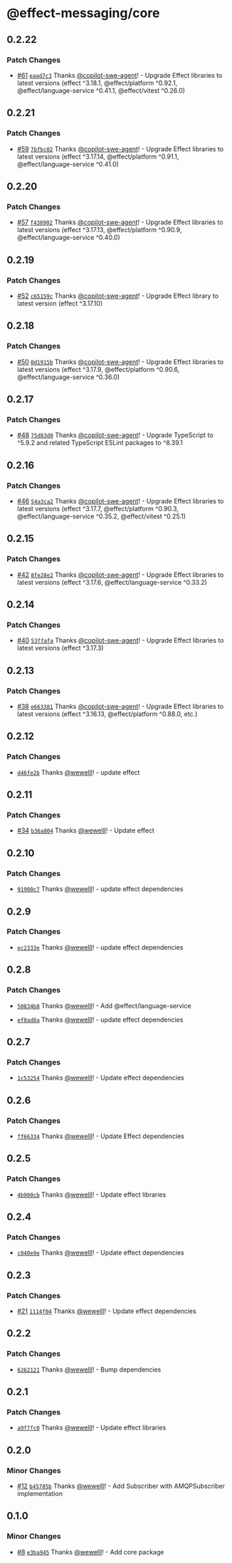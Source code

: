 # @effect-messaging/core

## 0.2.22

### Patch Changes

- [#61](https://github.com/spiko-tech/effect-messaging/pull/61) [`eaad7c3`](https://github.com/spiko-tech/effect-messaging/commit/eaad7c32568c875e7a733e5e7307e257e62adbec) Thanks [@copilot-swe-agent](https://github.com/apps/copilot-swe-agent)! - Upgrade Effect libraries to latest versions (effect ^3.18.1, @effect/platform ^0.92.1, @effect/language-service ^0.41.1, @effect/vitest ^0.26.0)

## 0.2.21

### Patch Changes

- [#59](https://github.com/spiko-tech/effect-messaging/pull/59) [`7bfbc02`](https://github.com/spiko-tech/effect-messaging/commit/7bfbc021e168661a3e0fbd2aa6272f7fa609e965) Thanks [@copilot-swe-agent](https://github.com/apps/copilot-swe-agent)! - Upgrade Effect libraries to latest versions (effect ^3.17.14, @effect/platform ^0.91.1, @effect/language-service ^0.41.0)

## 0.2.20

### Patch Changes

- [#57](https://github.com/spiko-tech/effect-messaging/pull/57) [`f438902`](https://github.com/spiko-tech/effect-messaging/commit/f438902707082f49802bbdb03da497ccd5be99d7) Thanks [@copilot-swe-agent](https://github.com/apps/copilot-swe-agent)! - Upgrade Effect libraries to latest versions (effect ^3.17.13, @effect/platform ^0.90.9, @effect/language-service ^0.40.0)

## 0.2.19

### Patch Changes

- [#52](https://github.com/spiko-tech/effect-messaging/pull/52) [`c65159c`](https://github.com/spiko-tech/effect-messaging/commit/c65159c7fbc9bb77103a3e932f33e4b6f8326a67) Thanks [@copilot-swe-agent](https://github.com/apps/copilot-swe-agent)! - Upgrade Effect library to latest version (effect ^3.17.10)

## 0.2.18

### Patch Changes

- [#50](https://github.com/spiko-tech/effect-messaging/pull/50) [`0d1915b`](https://github.com/spiko-tech/effect-messaging/commit/0d1915b659ce8472bf82a3adb8815d3a9fb1783c) Thanks [@copilot-swe-agent](https://github.com/apps/copilot-swe-agent)! - Upgrade Effect libraries to latest versions (effect ^3.17.9, @effect/platform ^0.90.6, @effect/language-service ^0.36.0)

## 0.2.17

### Patch Changes

- [#48](https://github.com/spiko-tech/effect-messaging/pull/48) [`75d83d0`](https://github.com/spiko-tech/effect-messaging/commit/75d83d05a75cb4483cee522c81861825b52c601f) Thanks [@copilot-swe-agent](https://github.com/apps/copilot-swe-agent)! - Upgrade TypeScript to ^5.9.2 and related TypeScript ESLint packages to ^8.39.1

## 0.2.16

### Patch Changes

- [#46](https://github.com/spiko-tech/effect-messaging/pull/46) [`54a3ca2`](https://github.com/spiko-tech/effect-messaging/commit/54a3ca2c4da6d8151435582c088fb36d77f2ff14) Thanks [@copilot-swe-agent](https://github.com/apps/copilot-swe-agent)! - Upgrade Effect libraries to latest versions (effect ^3.17.7, @effect/platform ^0.90.3, @effect/language-service ^0.35.2, @effect/vitest ^0.25.1)

## 0.2.15

### Patch Changes

- [#42](https://github.com/spiko-tech/effect-messaging/pull/42) [`8fe28e2`](https://github.com/spiko-tech/effect-messaging/commit/8fe28e2b6b79596222af0169b3acd37e3ee1de91) Thanks [@copilot-swe-agent](https://github.com/apps/copilot-swe-agent)! - Upgrade Effect libraries to latest versions (effect ^3.17.6, @effect/language-service ^0.33.2)

## 0.2.14

### Patch Changes

- [#40](https://github.com/spiko-tech/effect-messaging/pull/40) [`53ffafa`](https://github.com/spiko-tech/effect-messaging/commit/53ffafada29728eff415fe6c1d502e1cc283786b) Thanks [@copilot-swe-agent](https://github.com/apps/copilot-swe-agent)! - Upgrade Effect libraries to latest versions (effect ^3.17.3)

## 0.2.13

### Patch Changes

- [#38](https://github.com/spiko-tech/effect-messaging/pull/38) [`e663381`](https://github.com/spiko-tech/effect-messaging/commit/e66338107bb262a0a94510a17f64f04af73443dc) Thanks [@copilot-swe-agent](https://github.com/apps/copilot-swe-agent)! - Upgrade Effect libraries to latest versions (effect ^3.16.13, @effect/platform ^0.88.0, etc.)

## 0.2.12

### Patch Changes

- [`d46fe2b`](https://github.com/spiko-tech/effect-messaging/commit/d46fe2bb6c4b795a9ddab0155ef8fcaa91ea3dcd) Thanks [@wewelll](https://github.com/wewelll)! - update effect

## 0.2.11

### Patch Changes

- [#34](https://github.com/spiko-tech/effect-messaging/pull/34) [`b36a804`](https://github.com/spiko-tech/effect-messaging/commit/b36a80431ce19a91a156c499a86d82bea35e856d) Thanks [@wewelll](https://github.com/wewelll)! - Update effect

## 0.2.10

### Patch Changes

- [`91900c7`](https://github.com/spiko-tech/effect-messaging/commit/91900c7ee12fd326050aea015e4f048c6f3263b5) Thanks [@wewelll](https://github.com/wewelll)! - update effect dependencies

## 0.2.9

### Patch Changes

- [`ec2333e`](https://github.com/spiko-tech/effect-messaging/commit/ec2333e04ed427fce4a8a615f7aeb7f6fd99f45f) Thanks [@wewelll](https://github.com/wewelll)! - update effect dependencies

## 0.2.8

### Patch Changes

- [`50834b8`](https://github.com/spiko-tech/effect-messaging/commit/50834b82414b7519ee8dbf1e3321c6beae756fcf) Thanks [@wewelll](https://github.com/wewelll)! - Add @effect/language-service

- [`ef8ad8a`](https://github.com/spiko-tech/effect-messaging/commit/ef8ad8adee978d64d3cb492189b1c0b38713d4a7) Thanks [@wewelll](https://github.com/wewelll)! - update effect dependencies

## 0.2.7

### Patch Changes

- [`1c53254`](https://github.com/spiko-tech/effect-messaging/commit/1c532542fc80f4548f3bbc44d4d825a34b27fb6a) Thanks [@wewelll](https://github.com/wewelll)! - Update effect dependencies

## 0.2.6

### Patch Changes

- [`ff66334`](https://github.com/spiko-tech/effect-messaging/commit/ff663342567c66e10c7ab23e0496d85be18715b9) Thanks [@wewelll](https://github.com/wewelll)! - Update Effect dependencies

## 0.2.5

### Patch Changes

- [`4b900cb`](https://github.com/spiko-tech/effect-messaging/commit/4b900cb7b345c927114722eada062effb6e6469d) Thanks [@wewelll](https://github.com/wewelll)! - Update effect libraries

## 0.2.4

### Patch Changes

- [`c040e9e`](https://github.com/spiko-tech/effect-messaging/commit/c040e9ed32aaae9777e6a8bfef703e469ac46ead) Thanks [@wewelll](https://github.com/wewelll)! - Update effect dependencies

## 0.2.3

### Patch Changes

- [#21](https://github.com/spiko-tech/effect-messaging/pull/21) [`1114f04`](https://github.com/spiko-tech/effect-messaging/commit/1114f0410d74c482974d4c48c520c49249f96366) Thanks [@wewelll](https://github.com/wewelll)! - Update effect dependencies

## 0.2.2

### Patch Changes

- [`6262121`](https://github.com/spiko-tech/effect-messaging/commit/626212109cb1334988144f5880e902751d683eef) Thanks [@wewelll](https://github.com/wewelll)! - Bump dependencies

## 0.2.1

### Patch Changes

- [`a9f7fc0`](https://github.com/spiko-tech/effect-messaging/commit/a9f7fc0229dc7b5315352cde0122c9c6520e7376) Thanks [@wewelll](https://github.com/wewelll)! - Update effect libraries

## 0.2.0

### Minor Changes

- [#12](https://github.com/spiko-tech/effect-messaging/pull/12) [`b45785b`](https://github.com/spiko-tech/effect-messaging/commit/b45785bbf261f963a8511cd816e1c25b9257d91c) Thanks [@wewelll](https://github.com/wewelll)! - Add Subscriber with AMQPSubscriber implementation

## 0.1.0

### Minor Changes

- [#8](https://github.com/spiko-tech/effect-messaging/pull/8) [`e3ba945`](https://github.com/spiko-tech/effect-messaging/commit/e3ba94598d7150bc273969617df569563885fa8b) Thanks [@wewelll](https://github.com/wewelll)! - Add core package
